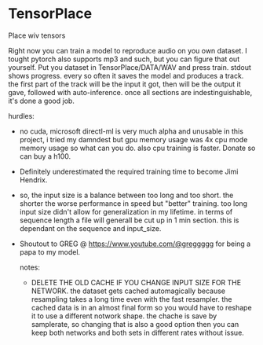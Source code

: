 # TensorPlace
Place wiv tensors

Right now you can train a model to reproduce audio on you own dataset. I tought pytorch also supports mp3 and such, but you can figure that out yourself.
Put you dataset in TensorPlace/DATA/WAV and press train. stdout shows progress. every so often it saves the model and produces a track. 
the first part of the track will be the input it got, then will be the output it gave, followed with auto-inference. once all sections are indestinguishable, it's done a good job.

hurdles:
- no cuda, microsoft directl-ml is very much alpha and unusable in this project, i tried my damndest but gpu memory usage was 4x cpu mode memory usage so what can you do. also cpu training is faster. Donate so can buy a h100.
- Definitely underestimated the required training time to become Jimi Hendrix.
- so, the input size is a balance between too long and too short. the shorter the worse performance in speed but "better" training. too long input size didn't allow for generalization in my lifetime. in terms of sequence length a file will generall be cut up in 1 min section. this is dependant on the sequence and input_size.
- Shoutout to GREG @ https://www.youtube.com/@greggggg for being a papa to my model.

  notes:
  - DELETE THE OLD CACHE IF YOU CHANGE INPUT SIZE FOR THE NETWORK. the dataset gets cached automagically because resampling takes a long time even with the fast resampler. the cached data is in an almost final form so you would have to reshape it to use a different notwork shape. the chache is save by samplerate, so changing that is also a good option then you can keep both networks and both sets in different rates without issue.
